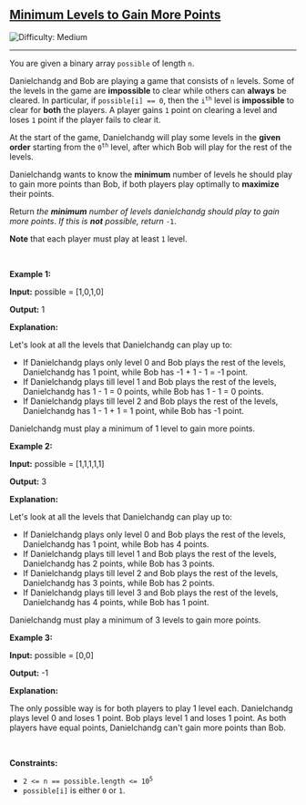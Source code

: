 <h2><a href="https://leetcode.com/problems/minimum-levels-to-gain-more-points">Minimum Levels to Gain More Points</a></h2> <img src='https://img.shields.io/badge/Difficulty-Medium-orange' alt='Difficulty: Medium' /><hr><p>You are given a binary array <code>possible</code> of length <code>n</code>.</p>

<p>Danielchandg and Bob are playing a game that consists of <code>n</code> levels. Some of the levels in the game are <strong>impossible</strong> to clear while others can <strong>always</strong> be cleared. In particular, if <code>possible[i] == 0</code>, then the <code>i<sup>th</sup></code> level is <strong>impossible</strong> to clear for <strong>both</strong> the players. A player gains <code>1</code> point on clearing a level and loses <code>1</code> point if the player fails to clear it.</p>

<p>At the start of the game, Danielchandg will play some levels in the <strong>given order</strong> starting from the <code>0<sup>th</sup></code> level, after which Bob will play for the rest of the levels.</p>

<p>Danielchandg wants to know the <strong>minimum</strong> number of levels he should play to gain more points than Bob, if both players play optimally to <strong>maximize</strong> their points.</p>

<p>Return <em>the <strong>minimum</strong> number of levels danielchandg should play to gain more points</em>. <em>If this is <strong>not</strong> possible, return</em> <code>-1</code>.</p>

<p><strong>Note</strong> that each player must play at least <code>1</code> level.</p>

<p>&nbsp;</p>
<p><strong class="example">Example 1:</strong></p>

<div class="example-block">
<p><strong>Input:</strong> <span class="example-io">possible = [1,0,1,0]</span></p>

<p><strong>Output:</strong> <span class="example-io">1</span></p>

<p><strong>Explanation:</strong></p>

<p>Let&#39;s look at all the levels that Danielchandg can play up to:</p>

<ul>
	<li>If Danielchandg plays only level 0 and Bob plays the rest of the levels, Danielchandg has 1 point, while Bob has -1 + 1 - 1 = -1 point.</li>
	<li>If Danielchandg plays till level 1 and Bob plays the rest of the levels, Danielchandg has 1 - 1 = 0 points, while Bob has 1 - 1 = 0 points.</li>
	<li>If Danielchandg plays till level 2 and Bob plays the rest of the levels, Danielchandg has 1 - 1 + 1 = 1 point, while Bob has -1 point.</li>
</ul>

<p>Danielchandg must play a minimum of 1 level to gain more points.</p>
</div>

<p><strong class="example">Example 2:</strong></p>

<div class="example-block">
<p><strong>Input:</strong> <span class="example-io">possible = [1,1,1,1,1]</span></p>

<p><strong>Output:</strong> <span class="example-io">3</span></p>

<p><strong>Explanation:</strong></p>

<p>Let&#39;s look at all the levels that Danielchandg can play up to:</p>

<ul>
	<li>If Danielchandg plays only level 0 and Bob plays the rest of the levels, Danielchandg has 1 point, while Bob has 4 points.</li>
	<li>If Danielchandg plays till level 1 and Bob plays the rest of the levels, Danielchandg has 2 points, while Bob has 3 points.</li>
	<li>If Danielchandg plays till level 2 and Bob plays the rest of the levels, Danielchandg has 3 points, while Bob has 2 points.</li>
	<li>If Danielchandg plays till level 3 and Bob plays the rest of the levels, Danielchandg has 4 points, while Bob has 1 point.</li>
</ul>

<p>Danielchandg must play a minimum of 3 levels to gain more points.</p>
</div>

<p><strong class="example">Example 3:</strong></p>

<div class="example-block">
<p><strong>Input:</strong> <span class="example-io">possible = [0,0]</span></p>

<p><strong>Output:</strong> <span class="example-io">-1</span></p>

<p><strong>Explanation:</strong></p>

<p>The only possible way is for both players to play 1 level each. Danielchandg plays level 0 and loses 1 point. Bob plays level 1 and loses 1 point. As both players have equal points, Danielchandg can&#39;t gain more points than Bob.</p>
</div>

<p>&nbsp;</p>
<p><strong>Constraints:</strong></p>

<ul>
	<li><code>2 &lt;= n == possible.length &lt;= 10<sup>5</sup></code></li>
	<li><code>possible[i]</code> is either <code>0</code> or <code>1</code>.</li>
</ul>
